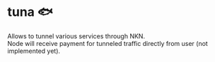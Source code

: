 # tuna 🐟
Allows to tunnel various services through NKN.  
Node will receive payment for tunneled traffic directly from user (not implemented yet).
